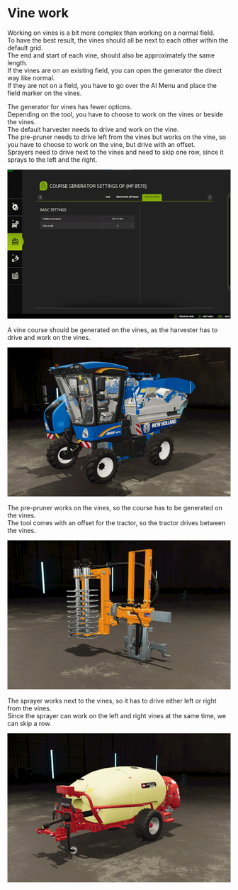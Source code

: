 # Vine work  
Working on vines is a bit more complex than working on a normal field.  
To have the best result, the vines should all be next to each other within the default grid.  
The end and start of each vine, should also be approximately the same length.  
If the vines are on an existing field, you can open the generator the direct way like normal.  
If they are not on a field, you have to go over the AI Menu and place the field marker on the vines.  


  
The generator for vines has fewer options.  
Depending on the tool, you have to choose to work on the vines or beside the vines.  
The default harvester needs to drive and work on the vine.  
The pre-pruner needs to drive left from the vines but works on the vine, so you have to choose to work on the vine, but drive with an offset.  
Sprayers need to drive next to the vines and need to skip one row, since it sprays to the left and the right.  


![Image](../assets/images/vineworkgen_0_0_765_510.png)

  
A vine course should be generated on the vines, as the harvester has to drive and work on the vines.  


![Image](../assets/images/vineworkharvest_0_0_765_510.png)

  
The pre-pruner works on the vines, so the course has to be generated on the vines.  
The tool comes with an offset for the tractor, so the tractor drives between the vines.  


![Image](../assets/images/vineworkpruner_0_0_765_510.png)

  
The sprayer works next to the vines, so it has to drive either left or right from the vines.  
Since the sprayer can work on the left and right vines at the same time, we can skip a row.  


![Image](../assets/images/vineworkspray_0_0_765_510.png)

